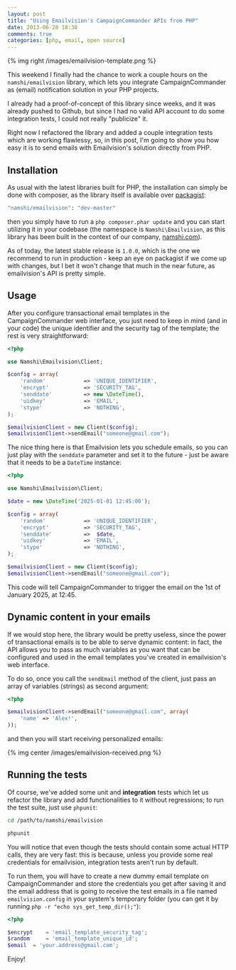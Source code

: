 ```yaml
---
layout: post
title: "Using Emailvision's CampaignCommander APIs from PHP"
date: 2013-06-28 18:38
comments: true
categories: [php, email, open source]
---
```


{% img right /images/emailvision-template.png %}

This weekend I finally had the chance to
work a couple hours on the `namshi/emailvision`
library, which lets you integrate CampaignCommander
as (email) notification solution in your
PHP projects.

I already had a proof-of-concept of this library since weeks,
and it was already pushed to Github, but since I had no
valid API account to do some integration tests, I
could not really "publicize" it.

Right now I refactored the library and added a couple integration
tests which are working flawlessy, so, in this post, I'm
going to show you how easy it is to send emails with
Emailvision's solution directly from PHP.

<!-- more -->

## Installation

As usual with the latest libraries built for PHP,
the installation can simply be done with composer,
as the library itself is available over
[packagist](https://packagist.org/packages/namshi/emailvision):

``` bash composer.json
"namshi/emailvision": "dev-master"
```

then you simply have to run a `php composer.phar update` and
you can start utilizing it in your codebase (the namespace is
`Namshi\Emailvision`, as this library has been built in the
context of our company, [namshi.com](http://en-ae.namshi.com)).

As of today, the latest stable release is `1.0.0`, which is the
one we recommend to run in production - keep an eye on packagist
if we come up with changes, but I bet it won't change that much
in the near future, as emailvision's API is pretty simple.

## Usage

After you configure transactional email templates in the
CampaignCommander web interface, you just need to keep in mind
(and in your code) the unique identifier and the security tag
of the template; the rest is very straightforward:

``` php
<?php

use Namshi\Emailvision\Client;

$config = array(
    'random'            => 'UNIQUE_IDENTIFIER',
    'encrypt'           => 'SECURITY_TAG',
    'senddate'          => new \DateTime(),
    'uidkey'            => 'EMAIL',
    'stype'             => 'NOTHING',
);

$emailvisionClient = new Client($config);
$emailvisionClient->sendEmail("someone@gmail.com");
```

The nice thing here is that Emailvision lets you schedule
emails, so you can just play with the `senddate` parameter
and set it to the future - just be aware that it needs to
be a `DateTime` instance:

``` php
<?php

use Namshi\Emailvision\Client;

$date = new \DateTime('2025-01-01 12:45:00');

$config = array(
    'random'            => 'UNIQUE_IDENTIFIER',
    'encrypt'           => 'SECURITY_TAG',
    'senddate'          =>  $date,
    'uidkey'            => 'EMAIL',
    'stype'             => 'NOTHING',
);

$emailvisionClient = new Client($config);
$emailvisionClient->sendEmail("someone@gmail.com");
```

This code will tell CampaignCommander to trigger
the email on the 1st of January 2025, at 12:45.

## Dynamic content in your emails

If we would stop here, the library would be pretty
useless, since the power of transactional emails
is to be able to serve dynamic content: in fact, the API
allows you to pass as much variables as you want
that can be configured and used in the email templates
you've created in emailvision's web interface.

To do so, once you call the `sendEmail` method of the
client, just pass an array of variables (strings) as second
argument:

``` php
<?php

$emailvisionClient->sendEmail("someone@gmail.com", array(
	'name' => 'Alex!',
));
```

and then you will start receiving personalized emails:

{% img center /images/emailvision-received.png %}

## Running the tests

Of course, we've added some unit and **integration**
tests which let us refactor the library and add
functionalities to it without regressions; to run
the test suite, just use `phpunit`:

``` bash
cd /path/to/namshi/emailvision

phpunit
```

You will notice that even though the tests should contain
some actual HTTP calls, they are very fast: this is because,
unless you provide some real credentials for emailvision,
integration tests aren't run by default.

To run them, you will have to create a new dummy email template
on CampaignCommander and store the credentials you get
after saving it and the email address that is going to
receive the test emails in a file named `emailvision.config`
in your system's temporary folder (you can get it by
running `php -r "echo sys_get_temp_dir();"`):

``` php /tmp/emailvision.config
<?php

$encrypt 	= 'email_template_security_tag';
$random 	= 'email_template_unique_id';
$email 	= 'your.address@gmail.com';
```

Enjoy!